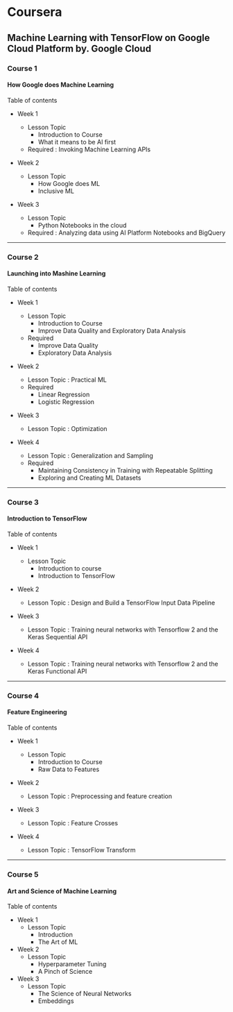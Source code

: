 # Coursera 
## Machine Learning with TensorFlow on Google Cloud Platform by. Google Cloud

### Course 1

#### How Google does Machine Learning

Table of contents

 - Week 1
    - Lesson Topic
        - Introduction to Course
        - What it means to be AI first
    - Required : Invoking Machine Learning APIs

 - Week 2
    - Lesson Topic
        - How Google does ML
        - Inclusive ML

 - Week 3
    - Lesson Topic
        - Python Notebooks in the cloud
    - Required : Analyzing data using AI Platform Notebooks and BigQuery
   
----

### Course 2

#### Launching into Mashine Learning

Table of contents

 - Week 1
    - Lesson Topic 
        - Introduction to Course
        - Improve Data Quality and Exploratory Data Analysis
    - Required 
        - Improve Data Quality
        - Exploratory Data Analysis

 - Week 2
    - Lesson Topic : Practical ML
    - Required
        - Linear Regression
        - Logistic Regression

 - Week 3
    - Lesson Topic : Optimization

 - Week 4
    - Lesson Topic : Generalization and Sampling
    - Required 
        - Maintaining Consistency in Training with Repeatable Splitting
        - Exploring and Creating ML Datasets
----

### Course 3

#### Introduction to TensorFlow

Table of contents

 - Week 1
    - Lesson Topic 
        - Introduction to course
        - Introduction to TensorFlow

 - Week 2
    - Lesson Topic : Design and Build a TensorFlow Input Data Pipeline

 - Week 3
    - Lesson Topic : Training neural networks with Tensorflow 2 and the Keras Sequential API

 - Week 4
    - Lesson Topic : Training neural networks with Tensorflow 2 and the Keras Functional API

---

### Course 4

#### Feature Engineering

Table of contents

 - Week 1
    - Lesson Topic 
        - Introduction to Course
        - Raw Data to Features

 - Week 2
    - Lesson Topic : Preprocessing and feature creation
    
 - Week 3
    - Lesson Topic : Feature Crosses

 - Week 4
    - Lesson Topic : TensorFlow Transform

---

### Course 5

#### Art and Science of Machine Learning

Table of contents

 - Week 1
    - Lesson Topic
        - Introduction
        - The Art of ML
 - Week 2
    - Lesson Topic
        - Hyperparameter Tuning
        - A Pinch of Science
 - Week 3
    - Lesson Topic 
        - The Science of Neural Networks
        - Embeddings
